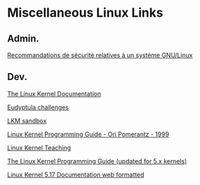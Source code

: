 # Miscellaneous Linux Links

## Admin.

<a href=https://www.ssi.gouv.fr/guide/recommandations-de-securite-relatives-a-un-systeme-gnulinux/>Recommandations de sécurité relatives à un système GNU/Linux</a>

## Dev.

<a href=https://www.kernel.org/doc/html/latest/>The Linux Kernel Documentation</a>

<a href=https://github.com/agelastic/eudyptula>Eudyptula challenges</a>

<a href=https://github.com/tpiekarski/lkm-sandbox>LKM sandbox</a>

<a href=https://irix7.com/techpubs/860-0239-001.pdf>Linux Kernel Programming Guide - Ori Pomerantz - 1999</a>

<a href=https://linux-kernel-labs.github.io/refs/heads/master/index.html>Linux Kernel Teaching</a>

<a href=https://github.com/sysprog21/lkmpg>The Linux Kernel Programming Guide (updated for 5.x kernels) </a>

<a href=https://mjmwired.net/kernel/Documentation/00-INDEX>Linux Kernel 5.17 Documentation web formatted</a>
